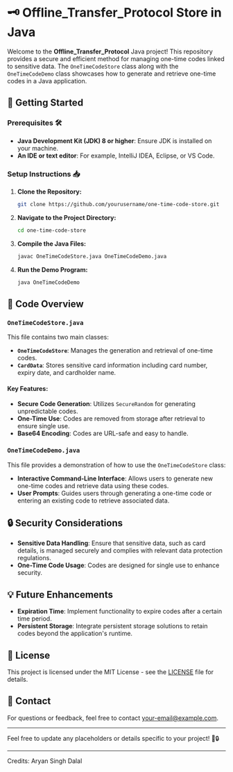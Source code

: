 
# 🗝️ Offline_Transfer_Protocol Store in Java

Welcome to the **Offline_Transfer_Protocol** Java project! This repository provides a secure and efficient method for managing one-time codes linked to sensitive data. The `OneTimeCodeStore` class along with the `OneTimeCodeDemo` class showcases how to generate and retrieve one-time codes in a Java application.

## 🚀 Getting Started

### Prerequisites 🛠️

- **Java Development Kit (JDK) 8 or higher**: Ensure JDK is installed on your machine.
- **An IDE or text editor**: For example, IntelliJ IDEA, Eclipse, or VS Code.

### Setup Instructions 📥

1. **Clone the Repository:**
   ```bash
   git clone https://github.com/yourusername/one-time-code-store.git
   ```
   
2. **Navigate to the Project Directory:**
   ```bash
   cd one-time-code-store
   ```

3. **Compile the Java Files:**
   ```bash
   javac OneTimeCodeStore.java OneTimeCodeDemo.java
   ```

4. **Run the Demo Program:**
   ```bash
   java OneTimeCodeDemo
   ```

## 📜 Code Overview

### `OneTimeCodeStore.java`

This file contains two main classes:

- **`OneTimeCodeStore`**: Manages the generation and retrieval of one-time codes.
- **`CardData`**: Stores sensitive card information including card number, expiry date, and cardholder name.

#### Key Features:

- **Secure Code Generation**: Utilizes `SecureRandom` for generating unpredictable codes.
- **One-Time Use**: Codes are removed from storage after retrieval to ensure single use.
- **Base64 Encoding**: Codes are URL-safe and easy to handle.

### `OneTimeCodeDemo.java`

This file provides a demonstration of how to use the `OneTimeCodeStore` class:

- **Interactive Command-Line Interface**: Allows users to generate new one-time codes and retrieve data using these codes.
- **User Prompts**: Guides users through generating a one-time code or entering an existing code to retrieve associated data.


## 🔒 Security Considerations

- **Sensitive Data Handling**: Ensure that sensitive data, such as card details, is managed securely and complies with relevant data protection regulations.
- **One-Time Code Usage**: Codes are designed for single use to enhance security.

## 💡 Future Enhancements

- **Expiration Time**: Implement functionality to expire codes after a certain time period.
- **Persistent Storage**: Integrate persistent storage solutions to retain codes beyond the application's runtime.

## 📑 License

This project is licensed under the MIT License - see the [LICENSE](LICENSE) file for details.

## 📧 Contact

For questions or feedback, feel free to contact [your-email@example.com](mailto:your-email@example.com).

---

Feel free to update any placeholders or details specific to your project! 🚀🔒

---

Credits: Aryan Singh Dalal
